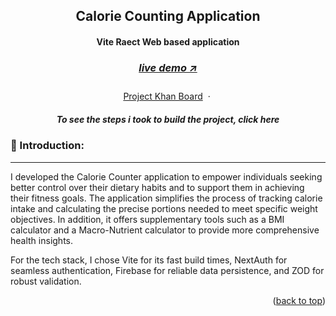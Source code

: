 <a name="readme-top"></a>

<!-- -------------------------------------------------------------------------- -->
<!-- HEADING STUFF  -->
<div align="center">
  <h2>Calorie Counting Application</h2>
  <h4>Vite Raect Web based application<h4>
  <h3> 
    <a href='https:calorie-counter-app-git-main-mutaremalcolms-projects.vercel.app/' target='_blank'>
      <h5>live demo ↗</h5>
    </a>
  </h3>
  <p align="center">
    <a href="https://github.com/users/mutaremalcolm/projects/11">Project Khan Board</a>
    &nbsp;·&nbsp;
    <h5>To see the steps i took to build the project, click here</h5>
  </p>
</div>

<!-- -------------------------------------------------------------------------- -->

### 👋 Introduction:

---

I developed the Calorie Counter application to empower individuals seeking better control over their dietary habits and to support them in achieving their fitness goals. The application simplifies the process of tracking calorie intake and calculating the precise portions needed to meet specific weight objectives. In addition, it offers supplementary tools such as a BMI calculator and a Macro-Nutrient calculator to provide more comprehensive health insights.

For the tech stack, I chose Vite for its fast build times, NextAuth for seamless authentication, Firebase for reliable data persistence, and ZOD for robust validation.
<br/>

<!-- -------------------------------------------------------------------------- -->
<!-- DEMO IMAGES  -->
<!-- <div align=center>
<a href='https://thymia-mutaremalcolms-projects.vercel.app/' align=center>
    <img src="./src/assets/GitHub/mobile-demo.png" alt="Demo-Mobile-View" title="Demo-Image-Mobile" width="170" height="255">    
    <img src="./src/assets/GitHub/desktop-demo.png" alt="Demo-Desktop-View" title="Demo-Image-Desktop" width="400" height="250"> 
</a>
</div>
<br> -->

<!-- -------------------------------------------------------------------------- -->



<!-- -------------------------------------------------------------------------- -->

<!-- -------------------------------------------------------------------------- -->
<p align="right">(<a href="#readme-top">back to top</a>)</p>

<br/> <br/>